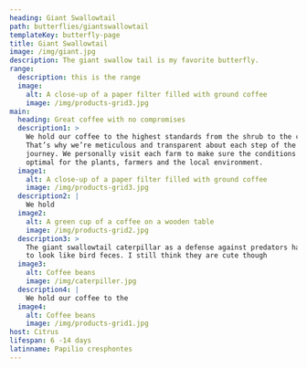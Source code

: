 ```yaml
---
heading: Giant Swallowtail
path: butterflies/giantswallowtail
templateKey: butterfly-page
title: Giant Swallowtail
image: /img/giant.jpg
description: The giant swallow tail is my favorite butterfly.
range:
  description: this is the range
  image:
    alt: A close-up of a paper filter filled with ground coffee
    image: /img/products-grid3.jpg
main:
  heading: Great coffee with no compromises
  description1: >
    We hold our coffee to the highest standards from the shrub to the cup.
    That’s why we’re meticulous and transparent about each step of the coffee’s
    journey. We personally visit each farm to make sure the conditions are
    optimal for the plants, farmers and the local environment.
  image1:
    alt: A close-up of a paper filter filled with ground coffee
    image: /img/products-grid3.jpg
  description2: |
    We hold 
  image2:
    alt: A green cup of a coffee on a wooden table
    image: /img/products-grid2.jpg
  description3: >
    The giant swallowtail caterpillar as a defense against predators has evolved
    to look like bird feces. I still think they are cute though
  image3:
    alt: Coffee beans
    image: /img/caterpiller.jpg
  description4: |
    We hold our coffee to the 
  image4:
    alt: Coffee beans
    image: /img/products-grid1.jpg
host: Citrus
lifespan: 6 -14 days
latinname: Papilio cresphontes
---
```

